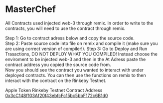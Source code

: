 # MasterChef
All Contracts used injected web-3 through remix. In order to write to the contracts, you will need to use the contract through remix.

Step 1: Go to contract adress below and copy the source code.  
Step 2: Paste source code into file on remix and compile it (make sure you are using correct version of compiler!). 
Step 3: Go to Deploy and Run Trasactions, DO NOT DEPLOY WHAT YOU COMPILED! Instead choose the enviroment to be injected web-3 and then in
the At Adress paste the contract address you copied the source code from.  
Now you should see the contract you wanted to interact with under deployed contracts. You can then use the functions on remix to then interact with the contract on the Rinkeby Testnet.  


Apple Token Rinkeby Testnet Contract Address [0x3cC148f103Af20f43ebfcFc15bc5bbF172c6B1d0](https://rinkeby.etherscan.io/address/0x3cc148f103af20f43ebfcfc15bc5bbf172c6b1d0)
